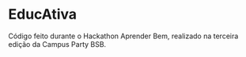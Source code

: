 # EducAtiva

Código feito durante o Hackathon Aprender Bem, realizado na terceira edição da Campus Party BSB. 
